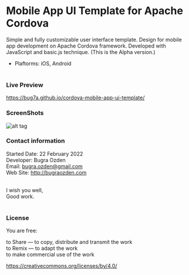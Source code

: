 # Mobile App UI Template for Apache Cordova
Simple and fully customizable user interface template. Design for mobile app development on Apache Cordova framework. Developed with JavaScript and basic.js technique. (This is the Alpha version.)

- Plaftorms: iOS, Android<br><br>

### Live Preview

https://bug7a.github.io/cordova-mobile-app-ui-template/

### ScreenShots

![alt tag](https://bug7a.github.io/cordova-mobile-app-ui-template/preview.png)

### Contact information

Started Date: 22 February 2022<br>
Developer: Bugra Ozden<br>
Email: bugra.ozden@gmail.com<br>
Web Site: http://bugraozden.com<br><br>

I wish you well,<br />
Good work.<br /><br />

### License

You are free:<br />

to Share — to copy, distribute and transmit the work<br />
to Remix — to adapt the work<br />
to make commercial use of the work<br />

<https://creativecommons.org/licenses/by/4.0/><br /><br />

